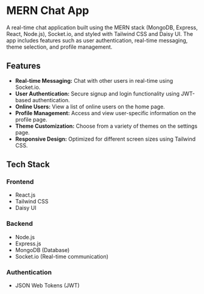 # MERN Chat App

A real-time chat application built using the MERN stack (MongoDB, Express, React, Node.js), Socket.io, and styled with Tailwind CSS and Daisy UI. The app includes features such as user authentication, real-time messaging, theme selection, and profile management.

## Features

- **Real-time Messaging:** Chat with other users in real-time using Socket.io.
- **User Authentication:** Secure signup and login functionality using JWT-based authentication.
- **Online Users:** View a list of online users on the home page.
- **Profile Management:** Access and view user-specific information on the profile page.
- **Theme Customization:** Choose from a variety of themes on the settings page.
- **Responsive Design:** Optimized for different screen sizes using Tailwind CSS.

## Tech Stack

### Frontend
- React.js
- Tailwind CSS
- Daisy UI

### Backend
- Node.js
- Express.js
- MongoDB (Database)
- Socket.io (Real-time communication)

### Authentication
- JSON Web Tokens (JWT)


